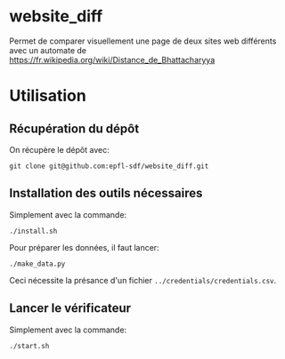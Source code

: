 # website_diff
Permet de comparer visuellement une page de deux sites web différents avec un automate de https://fr.wikipedia.org/wiki/Distance_de_Bhattacharyya

# Utilisation

## Récupération du dépôt
On récupère le dépôt avec:
```
git clone git@github.com:epfl-sdf/website_diff.git
```

## Installation des outils nécessaires
Simplement avec la commande:
```
./install.sh
```

Pour préparer les données, il faut lancer:
```
./make_data.py
```

Ceci nécessite la présance d'un fichier `../credentials/credentials.csv`.

## Lancer le vérificateur
Simplement avec la commande:
```
./start.sh
```
